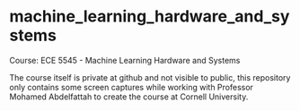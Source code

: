 # machine_learning_hardware_and_systems
Course: ECE 5545 - Machine Learning Hardware and Systems

The course itself is private at github and not visible to public, this repository only contains some screen captures while working with Professor Mohamed Abdelfattah to create the course at Cornell University.

